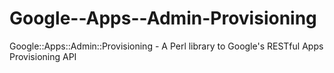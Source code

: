 # Google--Apps--Admin-Provisioning
Google::Apps::Admin::Provisioning - A Perl library to Google's RESTful Apps Provisioning API
